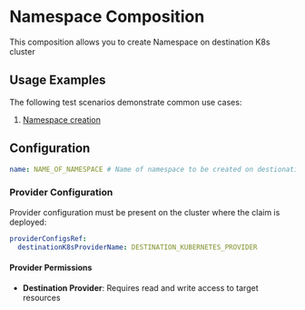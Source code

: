 # Namespace Composition

This composition allows you to create Namespace on destination K8s cluster

## Usage Examples

The following test scenarios demonstrate common use cases:

1. [Namespace creation](test/scenarios/standard/claim.yaml)

## Configuration

```yaml
name: NAME_OF_NAMESPACE # Name of namespace to be created on destionation cluster
```

### Provider Configuration

Provider configuration must be present on the cluster where the claim is deployed:

```yaml
providerConfigsRef:
  destinationK8sProviderName: DESTINATION_KUBERNETES_PROVIDER
```

#### Provider Permissions

- **Destination Provider**: Requires read and write access to target resources
